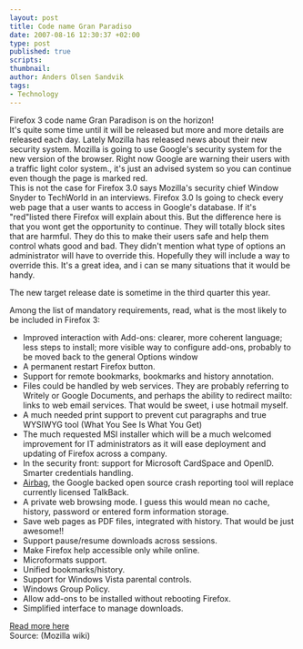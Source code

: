 ```yaml
---
layout: post
title: Code name Gran Paradiso
date: 2007-08-16 12:30:37 +02:00
type: post
published: true
scripts:
thumbnail:
author: Anders Olsen Sandvik
tags:
- Technology
---
```

<p>Firefox 3 code name Gran Paradison is on the horizon!<br />
It's quite some time until it will be released but more and more details are released each day. Lately Mozilla has released news about their new security system. Mozilla is going to use Google's security system for the new version of the browser. Right now Google are warning their users with a traffic light color system., it's just an advised system so you can continue even though the page is marked red.<br />
This is not the case for Firefox 3.0 says Mozilla's security chief Window Snyder to TechWorld in an interviews. Firefox 3.0 Is going to check every web page that a user wants to access in Google's database. If it's "red"listed there Firefox will explain about this. But the difference here is that you wont get the opportunity to continue. They will totally block sites that are harmful. They do this to make their users safe and help them control whats good and bad. They didn't mention what type of options an administrator will have to override this. Hopefully they will include a way to override this. It's a great idea, and i can se many situations that it would be handy.</p>
<p>The new target release date is sometime in the third quarter this year.</p>
<p>Among the list of mandatory requirements, read, what is the most likely to be included in Firefox 3:</p>
<ul>
<li>Improved interaction with Add-ons: clearer, more coherent language; less steps to install; more visible way to configure add-ons, probably to be moved back to the general Options window</li>
<li>A permanent restart Firefox button.</li>
<li>Support for remote bookmarks, bookmarks and history annotation.</li>
<li>Files could be handled by web services. They are probably referring to Writely or Google Documents, and  perhaps the ability to redirect mailto: links to web email services. That would be sweet, i use hotmail myself.</li>
<li>A much needed print support to prevent cut paragraphs and true WYSIWYG tool (What You See Is What You Get)</li>
<li>The much requested MSI installer which will be a much welcomed improvement for IT administrators as it will ease deployment and updating of Firefox across a company.</li>
<li>In the security front: support for Microsoft CardSpace and OpenID. Smarter credentials handling.</li>
<li><a href="http://mozillalinks.org/wp/2006/09/airbag-to-be-added-to-mozilla-applications/">Airbag</a>, the Google backed open source crash reporting tool will replace currently licensed TalkBack.</li>
<li>A private web browsing mode. I guess this would mean no cache, history, password or entered form information storage.</li>
<li>Save web pages as PDF files, integrated with history. That would be just awesome!!</li>
<li>Support pause/resume downloads across sessions.</li>
<li>Make Firefox help accessible only while online.</li>
<li>Microformats support.</li>
<li>Unified bookmarks/history.</li>
<li>Support for Windows Vista parental controls.</li>
<li>Windows Group Policy.</li>
<li>Allow add-ons to be installed without rebooting Firefox.</li>
<li>Simplified interface to manage downloads.</li>
</ul>
<p><a href="http://wiki.mozilla.org/Firefox3" target="_blank">Read more here</a><br />
Source: (Mozilla wiki)</p>
